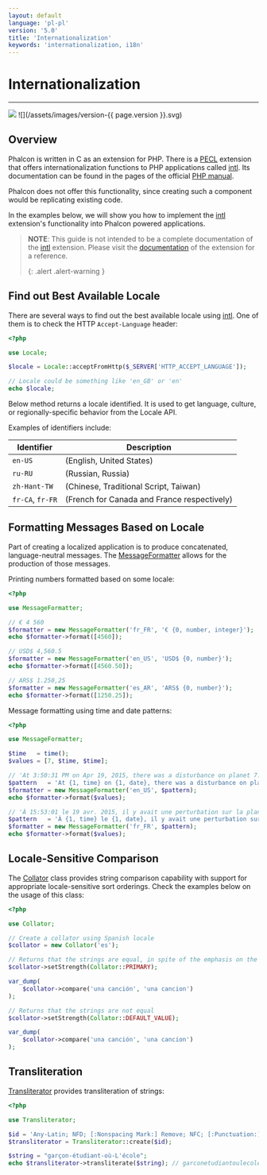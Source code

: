 ```yaml
---
layout: default
language: 'pl-pl'
version: '5.0'
title: 'Internationalization'
keywords: 'internationalization, i18n'
---
```


# Internationalization
- - -
![](/assets/images/document-status-stable-success.svg) ![](/assets/images/version-{{ page.version }}.svg)

## Overview
Phalcon is written in C as an extension for PHP. There is a [PECL][intl] extension that offers internationalization functions to PHP applications called [intl][intl]. Its documentation can be found in the pages of the official [PHP manual][intl-manual].

Phalcon does not offer this functionality, since creating such a component would be replicating existing code.

In the examples below, we will show you how to implement the [intl][intl] extension's functionality into Phalcon powered applications.

> **NOTE**: This guide is not intended to be a complete documentation of the [intl][intl] extension. Please visit the [documentation][intl-book] of the extension for a reference. 
> 
> {: .alert .alert-warning }

## Find out Best Available Locale
There are several ways to find out the best available locale using [intl][intl]. One of them is to check the HTTP `Accept-Language` header:

```php
<?php

use Locale;

$locale = Locale::acceptFromHttp($_SERVER['HTTP_ACCEPT_LANGUAGE']);

// Locale could be something like 'en_GB' or 'en'
echo $locale;
```

Below method returns a locale identified. It is used to get language, culture, or regionally-specific behavior from the Locale API.

Examples of identifiers include:

| Identifier       | Description                                 |
| ---------------- | ------------------------------------------- |
| `en-US`          | (English, United States)                    |
| `ru-RU`          | (Russian, Russia)                           |
| `zh-Hant-TW`     | (Chinese, Traditional Script, Taiwan)       |
| `fr-CA`, `fr-FR` | (French for Canada and France respectively) |

## Formatting Messages Based on Locale
Part of creating a localized application is to produce concatenated, language-neutral messages. The [MessageFormatter][messageformatter] allows for the production of those messages.

Printing numbers formatted based on some locale:

```php
<?php

use MessageFormatter;

// € 4 560
$formatter = new MessageFormatter('fr_FR', '€ {0, number, integer}');
echo $formatter->format([4560]);

// USD$ 4,560.5
$formatter = new MessageFormatter('en_US', 'USD$ {0, number}');
echo $formatter->format([4560.50]);

// ARS$ 1.250,25
$formatter = new MessageFormatter('es_AR', 'ARS$ {0, number}');
echo $formatter->format([1250.25]);
```

Message formatting using time and date patterns:

```php
<?php

use MessageFormatter;

$time   = time();
$values = [7, $time, $time];

// 'At 3:50:31 PM on Apr 19, 2015, there was a disturbance on planet 7.'
$pattern   = 'At {1, time} on {1, date}, there was a disturbance on planet {0, number}.';
$formatter = new MessageFormatter('en_US', $pattern);
echo $formatter->format($values);

// 'À 15:53:01 le 19 avr. 2015, il y avait une perturbation sur la planète 7.'
$pattern   = 'À {1, time} le {1, date}, il y avait une perturbation sur la planète {0, number}.';
$formatter = new MessageFormatter('fr_FR', $pattern);
echo $formatter->format($values);
```

## Locale-Sensitive Comparison
The [Collator][collator] class provides string comparison capability with support for appropriate locale-sensitive sort orderings. Check the examples below on the usage of this class:

```php
<?php

use Collator;

// Create a collator using Spanish locale
$collator = new Collator('es');

// Returns that the strings are equal, in spite of the emphasis on the 'o'
$collator->setStrength(Collator::PRIMARY);

var_dump(
    $collator->compare('una canción', 'una cancion')
);

// Returns that the strings are not equal
$collator->setStrength(Collator::DEFAULT_VALUE);

var_dump(
    $collator->compare('una canción', 'una cancion')
);
```

## Transliteration
[Transliterator][transliterator] provides transliteration of strings:

```php
<?php

use Transliterator;

$id = 'Any-Latin; NFD; [:Nonspacing Mark:] Remove; NFC; [:Punctuation:] Remove; Lower();';
$transliterator = Transliterator::create($id);

$string = "garçon-étudiant-où-L'école";
echo $transliterator->transliterate($string); // garconetudiantoulecole
```

[intl]: https://pecl.php.net/package/intl

[intl]: https://pecl.php.net/package/intl
[intl-manual]: https://www.php.net/manual/en/intro.intl.php
[intl-book]: https://www.php.net/manual/en/book.intl.php
[messageformatter]: https://www.php.net/manual/en/class.messageformatter.php
[collator]: https://www.php.net/manual/en/class.collator.php
[transliterator]: https://www.php.net/manual/en/class.transliterator.php
